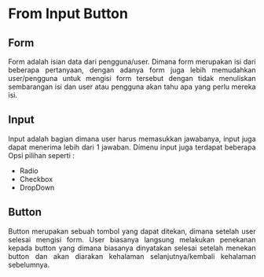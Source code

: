 # From Input Button

## Form

<p align="justify">Form adalah isian data dari pengguna/user. Dimana form merupakan isi dari beberapa pertanyaan, dengan adanya form juga lebih memudahkan user/pengguna untuk mengisi form tersebut dengan tidak menuliskan sembarangan isi dan user atau pengguna akan tahu apa yang perlu mereka isi.</p>

## Input

<p align="justify">Input adalah bagian dimana user harus memasukkan jawabanya, input juga dapat menerima lebih dari 1 jawaban. Dimenu input juga terdapat beberapa Opsi pilihan seperti :</p>

- Radio
- Checkbox
- DropDown

## Button

<p align="justify">Button merupakan sebuah tombol yang dapat ditekan, dimana setelah user selesai mengisi form. User biasanya langsung melakukan penekanan kepada button yang dimana biasanya dinyatakan selesai setelah menekan button dan akan diarakan kehalaman selanjutnya/kembali kehalaman sebelumnya.</p>
